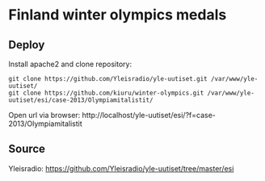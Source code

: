 # Finland winter olympics medals

## Deploy
Install apache2 and clone repository:

    git clone https://github.com/Yleisradio/yle-uutiset.git /var/www/yle-uutiset/
    git clone https://github.com/kiuru/winter-olympics.git /var/www/yle-uutiset/esi/case-2013/Olympiamitalistit/

Open url via browser:
    http://localhost/yle-uutiset/esi/?f=case-2013/Olympiamitalistit

## Source
Yleisradio: https://github.com/Yleisradio/yle-uutiset/tree/master/esi

